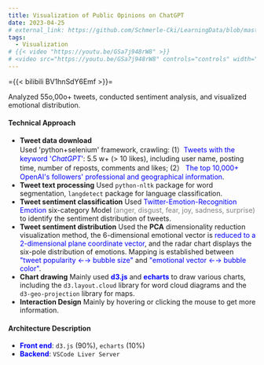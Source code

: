```yaml
---
title: Visualization of Public Opinions on ChatGPT
date: 2023-04-25
# external_link: https://github.com/Schmerle-Cki/LearningData/blob/master/DataVisualization/Technical%20Approach.pdf
tags:
  - Visualization
# {{< video "https://youtu.be/GSa7j948rW8" >}}
# <video src="https://youtu.be/GSa7j948rW8" controls="controls" width="800" height="600"></video>
---
```


={{< bilibili BV1hnSdY6Emf >}}=

Analyzed 55o,00o+ tweets, conducted sentiment analysis, and visualized emotional distribution.

#### Technical Approach

- **Tweet data download**
  Used 'python+selenium' framework, crawling:
  (1）<font color="blue">Tweets with the keyword '*ChatGPT*'</font>: 5.5 w+ (> 10 likes), including user name, posting time, number of reposts, comments and likes;
  (2） <font color="blue">The top 10,000+ OpenAI's followers' professional and geographical information</font>.
- **Tweet text processing**
  Used `python-nltk` package for word segmentation, `langdetect` package for language classification.
- **Tweet sentiment classification**
  Used <font color="blue">Twitter-Emotion-Recognition Emotion</font> six-category Model <font color="grey">(anger, disgust, fear, joy, sadness, surprise)</font> to identify the sentiment distribution of tweets.
- **Tweet sentiment distribution**
  Used the **PCA** dimensionality reduction visualization method, the 6-dimensional emotional vector is <font color="blue">reduced to a 2-dimensional plane coordinate vector</font>, and the radar chart displays the six-pole distribution of emotions. Mapping is
  established between <font color="blue">"tweet popularity ←→ bubble size"</font> and <font color="blue">"emotional vector ←→ bubble color"</font>.
- **Chart drawing**
  Mainly used **<font color="blue">d3.js</font>** and **<font color="blue">echarts</font>** to draw various charts, including the `d3.layout.cloud` library for word cloud diagrams and the `d3-geo-projection` library for maps.
- **Interaction Design**
  Mainly by hovering or clicking the mouse to get more information.

#### Architecture Description

- **<font color="blue">Front end</font>**: 	`d3.js` (90%), `echarts` (10%)
- **<font color="blue">Backend</font>**: 	  `VSCode Liver Server`  

<!--more-->
